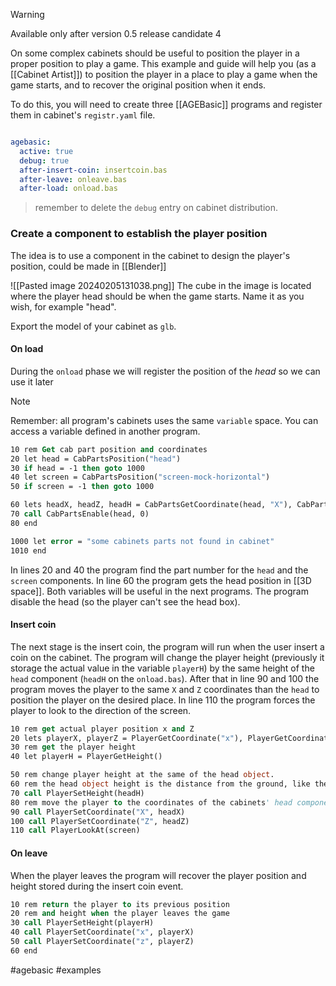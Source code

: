 > [!warning]
> Available only after version 0.5 release candidate 4

On some complex cabinets should be useful to position the player in a proper position to play a game. This example and guide will help you (as a [[Cabinet Artist]]) to position the player in a place to play a game when the game starts, and to recover the original position when it ends.

To do this, you will need to create three [[AGEBasic]] programs and register them in cabinet's `registr.yaml` file.

```yaml title="description.yaml"

agebasic:
  active: true
  debug: true
  after-insert-coin: insertcoin.bas
  after-leave: onleave.bas
  after-load: onload.bas

```

> remember to delete the `debug` entry on cabinet distribution.


### Create a component to establish the player position

The idea is to use a component in the cabinet to design the player's position, could be made in [[Blender]]

![[Pasted image 20240205131038.png]]
 The cube in the image is located where the player head should be when the game starts.
 Name it as you wish, for example "head".

Export the model of your cabinet as `glb`.

#### On load

During the `onload` phase we will register the position of the *head* so we can use it later

> [!note] 
> Remember: all program's cabinets uses the same `variable` space. You can access a variable defined in another program.

```vb title="onload.bas"
10 rem Get cab part position and coordinates
20 let head = CabPartsPosition("head")
30 if head = -1 then goto 1000
40 let screen = CabPartsPosition("screen-mock-horizontal")
50 if screen = -1 then goto 1000

60 lets headX, headZ, headH = CabPartsGetCoordinate(head, "X"), CabPartsGetCoordinate(head, "Z"), CabPartsGetCoordinate(head, "H")
70 call CabPartsEnable(head, 0)
80 end

1000 let error = "some cabinets parts not found in cabinet"
1010 end
```

In lines 20 and 40 the program find the part number for the `head` and the `screen` components. In line 60 the program gets the head position in [[3D space]]. Both variables will be useful in the next programs.
The program disable the head (so the player can't see the head box).

#### Insert coin

The next stage is the insert coin, the program will run when the user insert a coin on the cabinet. The program will change the player height (previously it storage the actual value in the variable `playerH`) by the same height of the `head` component (`headH` on the `onload.bas`). After that in line 90 and 100 the program moves the player to the same `X` and `Z` coordinates than the `head` to position the player on the desired place.
In line 110 the program forces the player to look to the direction of the screen.

```vb title="insertcoin.bas"
10 rem get actual player position x and Z
20 lets playerX, playerZ = PlayerGetCoordinate("x"), PlayerGetCoordinate("z")
30 rem get the player height
40 let playerH = PlayerGetHeight()

50 rem change player height at the same of the head object. 
60 rem the head object height is the distance from the ground, like the player.
70 call PlayerSetHeight(headH)
80 rem move the player to the coordinates of the cabinets' head component.
90 call PlayerSetCoordinate("X", headX)
100 call PlayerSetCoordinate("Z", headZ)
110 call PlayerLookAt(screen)

```

#### On leave

When the player leaves the program will recover the player position and height stored during the insert coin event.

```vb title="onleave.bas"
10 rem return the player to its previous position
20 rem and height when the player leaves the game
30 call PlayerSetHeight(playerH)
40 call PlayerSetCoordinate("x", playerX)
50 call PlayerSetCoordinate("z", playerZ)
60 end
```

#agebasic #examples